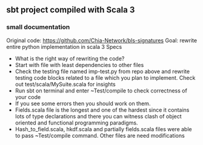 ## sbt project compiled with Scala 3

### small documentation

Original code: https://github.com/Chia-Network/bls-signatures
Goal: rewrite entire python implementation in scala 3
Specs

* What is the right way of rewriting the code?
* Start with file with least dependencies to other files
* Check the testing file named imp-test.py from repo above and rewrite testing code blocks related to a file which you plan to implement. Check out test/scala/MySuite.scala for insights
* Run sbt on terminal and enter ~Test/compile to check correctness of your code
* If you see some errors then you should work on them.
* Fields.scala file is the longest and one of the hardest since it contains lots of type declarations and there you can witness clash of object oriented and functional programming paradigms.
* Hash_to_field.scala, hkdf.scala and partially fields.scala files were able to pass  ~Test/compile command. Other files are need modifications

